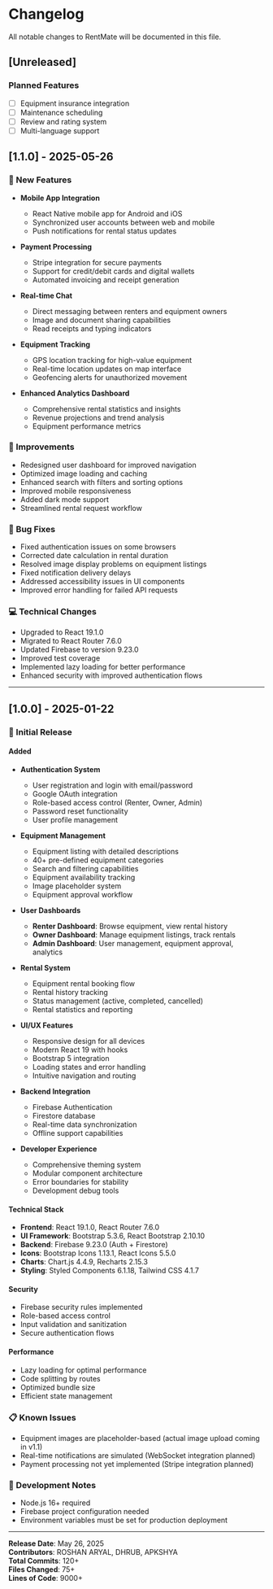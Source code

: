 # Changelog

All notable changes to RentMate will be documented in this file.

## [Unreleased]

### Planned Features
- [ ] Equipment insurance integration
- [ ] Maintenance scheduling
- [ ] Review and rating system
- [ ] Multi-language support

## [1.1.0] - 2025-05-26

### 🚀 New Features
- **Mobile App Integration**
  - React Native mobile app for Android and iOS
  - Synchronized user accounts between web and mobile
  - Push notifications for rental status updates

- **Payment Processing**
  - Stripe integration for secure payments
  - Support for credit/debit cards and digital wallets
  - Automated invoicing and receipt generation

- **Real-time Chat**
  - Direct messaging between renters and equipment owners
  - Image and document sharing capabilities
  - Read receipts and typing indicators

- **Equipment Tracking**
  - GPS location tracking for high-value equipment
  - Real-time location updates on map interface
  - Geofencing alerts for unauthorized movement

- **Enhanced Analytics Dashboard**
  - Comprehensive rental statistics and insights
  - Revenue projections and trend analysis
  - Equipment performance metrics

### 🔧 Improvements
- Redesigned user dashboard for improved navigation
- Optimized image loading and caching
- Enhanced search with filters and sorting options
- Improved mobile responsiveness
- Added dark mode support
- Streamlined rental request workflow

### 🐛 Bug Fixes
- Fixed authentication issues on some browsers
- Corrected date calculation in rental duration
- Resolved image display problems on equipment listings
- Fixed notification delivery delays
- Addressed accessibility issues in UI components
- Improved error handling for failed API requests

### 💻 Technical Changes
- Upgraded to React 19.1.0
- Migrated to React Router 7.6.0
- Updated Firebase to version 9.23.0
- Improved test coverage
- Implemented lazy loading for better performance
- Enhanced security with improved authentication flows

---

## [1.0.0] - 2025-01-22

### 🎉 Initial Release

#### Added
- **Authentication System**
  - User registration and login with email/password
  - Google OAuth integration
  - Role-based access control (Renter, Owner, Admin)
  - Password reset functionality
  - User profile management

- **Equipment Management**
  - Equipment listing with detailed descriptions
  - 40+ pre-defined equipment categories
  - Search and filtering capabilities
  - Equipment availability tracking
  - Image placeholder system
  - Equipment approval workflow

- **User Dashboards**
  - **Renter Dashboard**: Browse equipment, view rental history
  - **Owner Dashboard**: Manage equipment listings, track rentals
  - **Admin Dashboard**: User management, equipment approval, analytics

- **Rental System**
  - Equipment rental booking flow
  - Rental history tracking
  - Status management (active, completed, cancelled)
  - Rental statistics and reporting

- **UI/UX Features**
  - Responsive design for all devices
  - Modern React 19 with hooks
  - Bootstrap 5 integration
  - Loading states and error handling
  - Intuitive navigation and routing

- **Backend Integration**
  - Firebase Authentication
  - Firestore database
  - Real-time data synchronization
  - Offline support capabilities

- **Developer Experience**
  - Comprehensive theming system
  - Modular component architecture
  - Error boundaries for stability
  - Development debug tools

#### Technical Stack
- **Frontend**: React 19.1.0, React Router 7.6.0
- **UI Framework**: Bootstrap 5.3.6, React Bootstrap 2.10.10
- **Backend**: Firebase 9.23.0 (Auth + Firestore)
- **Icons**: Bootstrap Icons 1.13.1, React Icons 5.5.0
- **Charts**: Chart.js 4.4.9, Recharts 2.15.3
- **Styling**: Styled Components 6.1.18, Tailwind CSS 4.1.7

#### Security
- Firebase security rules implemented
- Role-based access control
- Input validation and sanitization
- Secure authentication flows

#### Performance
- Lazy loading for optimal performance
- Code splitting by routes
- Optimized bundle size
- Efficient state management

### 📋 Known Issues
- Equipment images are placeholder-based (actual image upload coming in v1.1)
- Real-time notifications are simulated (WebSocket integration planned)
- Payment processing not yet implemented (Stripe integration planned)

### 🔧 Development Notes
- Node.js 16+ required
- Firebase project configuration needed
- Environment variables must be set for production deployment

---

**Release Date**: May 26, 2025  
**Contributors**: ROSHAN ARYAL, DHRUB, APKSHYA  
**Total Commits**: 120+  
**Files Changed**: 75+  
**Lines of Code**: 9000+